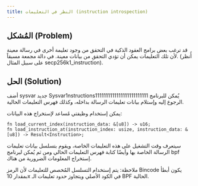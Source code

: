 ```yaml
---
title: النظر في التعليمات (instruction introspection)
---
```


## المُشكل (Problem)

قد ترغب بعض برامج العقود الذكية في التحقق من وجود تعليمة أخرى في رسالة معينة لأن تلك التعليمات يمكن أن تؤدي التحقق من بيانات معينة. في دالة مجمعة مسبقاً. (أُنظر على سبيل المثال secp256k1\_instruction).

## الحل (Solution)

أضف sysvar جديد Sysvar1nstructions1111111111111111111111111 يُمكن للبرنامج الرجوع إليه وإستلام بيانات تعليمات الرسالة بداخله، وكذلك فهرس التعليمات الحالية.

يمكن إستخدام وظيفتي مُساعد لإستخراج هذه البيانات:

```
fn load_current_index(instruction_data: &[u8]) -> u16;
fn load_instruction_at(instruction_index: usize, instruction_data: &[u8]) -> Result<Instruction>;
```

سيتعرف وقت التشغيل على هذه التعليمات الخاصة، ويقوم بتسلسل بيانات تعليمات الرسالة الخاصة بها وأيضًا كتابة فهرس التعليمات الحالي ومن ثم يُمكن لبرنامج bpf إستخراج المعلومات الضرورية من هناك.

ملاحظة: يتم إستخدام التسلسل المُخصص للتعليمات لأن الرمز Bincode يكون أبطأ بمقدار 10x في الكود الأصلي ويتجاوز حدود تعليمات الـ BPF الحالية.
